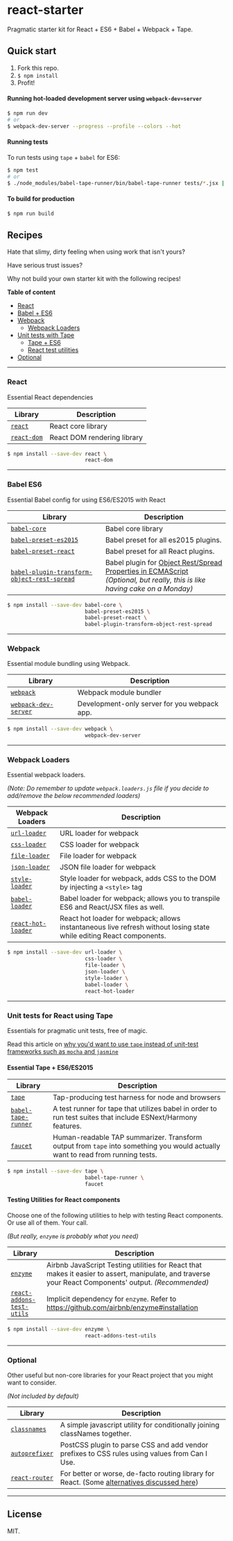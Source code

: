 # react-starter
Pragmatic starter kit for React + ES6 + Babel + Webpack + Tape.

## Quick start

1. Fork this repo.
2. ```$ npm install```
3. Profit!

#### Running hot-loaded development server using `webpack-dev=server`
```bash
$ npm run dev
# or
$ webpack-dev-server --progress --profile --colors --hot
```

#### Running tests
To run tests using `tape` + `babel` for ES6:
```bash
$ npm test
# or
$ ./node_modules/babel-tape-runner/bin/babel-tape-runner tests/*.jsx | faucet
```

#### To build for production
```bash
$ npm run build
```


## Recipes
Hate that slimy, dirty feeling when using work that isn't yours?

Have serious trust issues?

Why not build your own starter kit with the following recipes!

__Table of content__

- [React](#react)
- [Babel + ES6](#babel-es6)
- [Webpack](#webpack)
  - [Webpack Loaders](#webpack-loaders)
- [Unit tests with Tape](#unit-tests-for-react-using-tape)
  - [Tape + ES6](#essential-tape--es6es2015)
  - [React test utilities](#testing-utilities-for-react-components)
- [Optional](#optional)

----

### React
Essential React dependencies

Library | Description
------------ | -------------
[`react`](https://github.com/facebook/react) | React core library
[`react-dom`](https://github.com/facebook/react/tree/master/packages/react-dom) | React DOM rendering library

```bash
$ npm install --save-dev react \
                         react-dom
```

---

### Babel ES6
Essential Babel config for using ES6/ES2015 with React

Library | Description
------------ | -------------
[`babel-core`](https://github.com/babel/babel) | Babel core library
[`babel-preset-es2015`](https://github.com/babel/babel/tree/master/packages/babel-preset-es2015) | Babel preset for all es2015 plugins.
[`babel-preset-react`](https://github.com/babel/babel/tree/master/packages/babel-preset-react) | Babel preset for all React plugins.
[`babel-plugin-transform-object-rest-spread`](https://github.com/babel/babel/tree/master/packages/babel-plugin-transform-object-rest-spreadhttps://github.com/facebook/react/tree/master/packages/react-dom) | Babel plugin for [Object Rest/Spread Properties in ECMAScript](https://github.com/sebmarkbage/ecmascript-rest-spread) <br/> _(Optional, but really, this is like having cake on a Monday)_ 

```bash
$ npm install --save-dev babel-core \
                         babel-preset-es2015 \
                         babel-preset-react \
                         babel-plugin-transform-object-rest-spread
```

---

### Webpack
Essential module bundling using Webpack.

Library | Description
------------ | -------------
[`webpack`](https://github.com/webpack/webpack) | Webpack module bundler
[`webpack-dev-server`](https://github.com/webpack/webpack-dev-server) | Development-only server for you webpack app.

```bash
$ npm install --save-dev webpack \
                         webpack-dev-server
```

---

### Webpack Loaders
Essential webpack loaders.

_(Note: Do remember to update `webpack.loaders.js` file if you decide to add/remove the below recommended loaders)_

Webpack Loaders | Description
------------ | -------------
[`url-loader`](https://github.com/webpack/url-loader) | URL loader for webpack
[`css-loader`](https://github.com/webpack/css-loader) | CSS loader for webpack
[`file-loader`](https://github.com/webpack/file-loader) | File loader for webpack
[`json-loader`](https://github.com/webpack/json-loader) | JSON file loader for webpack
[`style-loader`](https://github.com/webpack/style-loader) | Style loader for webpack, adds CSS to the DOM by injecting a `<style>` tag
[`babel-loader`](https://github.com/babel/babel-loader) | Babel loader for webpack; allows you to transpile ES6 and React/JSX files as well.
[`react-hot-loader`](https://github.com/gaearon/react-hot-loader) | React hot loader for webpack; allows instantaneous live refresh without losing state while editing React components.

```bash
$ npm install --save-dev url-loader \
                         css-loader \
                         file-loader \
                         json-loader \
                         style-loader \
                         babel-loader \
                         react-hot-loader
```


---

### Unit tests for React using Tape
Essentials for pragmatic unit tests, free of magic.

Read this article on [why you'd want to use `tape` instead of unit-test frameworks such as `mocha` and `jasmine`](https://medium.com/javascript-scene/why-i-use-tape-instead-of-mocha-so-should-you-6aa105d8eaf4)

#### Essential Tape + ES6/ES2015
Library | Description
------------ | -------------
[`tape`](https://github.com/substack/tape) | Tap-producing test harness for node and browsers
[`babel-tape-runner`](https://github.com/wavded/babel-tape-runner) | A test runner for tape that utilizes babel in order to run test suites that include ESNext/Harmony features.
[`faucet`](https://github.com/substack/faucet) | Human-readable TAP summarizer. Transform output from `tape` into something you would actually want to read from running tests.

```bash
$ npm install --save-dev tape \
                         babel-tape-runner \
                         faucet
```

#### Testing Utilities for React components

Choose one of the following utilities to help with testing React components. Or use all of them. Your call.

_(But really, `enzyme` is probably what you need)_

Library | Description
------------ | -------------
[`enzyme`](https://github.com/airbnb/enzyme) | Airbnb JavaScript Testing utilities for React that makes it easier to assert, manipulate, and traverse your React Components' output. _(Recommended)_
[`react-addons-test-utils`](https://github.com/airbnb/enzyme) | Implicit dependency for `enzyme`. Refer to https://github.com/airbnb/enzyme#installation
                                                                     

```bash
$ npm install --save-dev enzyme \
                         react-addons-test-utils
```


---

### Optional
Other useful but non-core libraries for your React project that you might want to consider.

_(Not included by default)_

Library | Description
------------ | -------------
[`classnames`](https://github.com/JedWatson/classnames) | A simple javascript utility for conditionally joining classNames together.
[`autoprefixer`](https://github.com/postcss/autoprefixer) | PostCSS plugin to parse CSS and add vendor prefixes to CSS rules using values from Can I Use.
[`react-router`](https://github.com/reactjs/react-router) | For better or worse,  de-facto routing library for React. (Some [alternatives discussed here](https://auth0.com/blog/2016/04/19/react-router-alternatives/))


---


## License
MIT.
